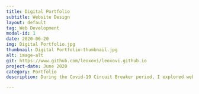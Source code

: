 ```yaml
---
title: Digital Portfolio
subtitle: Website Design
layout: default
tag: Web Development
modal-id: 1
date: 2020-06-20
img: Digital Portfolio.jpg
thumbnail: Digital Portfolio-thumbnail.jpg
alt: image-alt
git: https://www.github.com/leoxovi/leoxovi.github.io
project-date: June 2020
category: Portfolio
description: During the Covid-19 Circuit Breaker period, I explored web development and UI/UX and developed an online portfolio.

---
```

